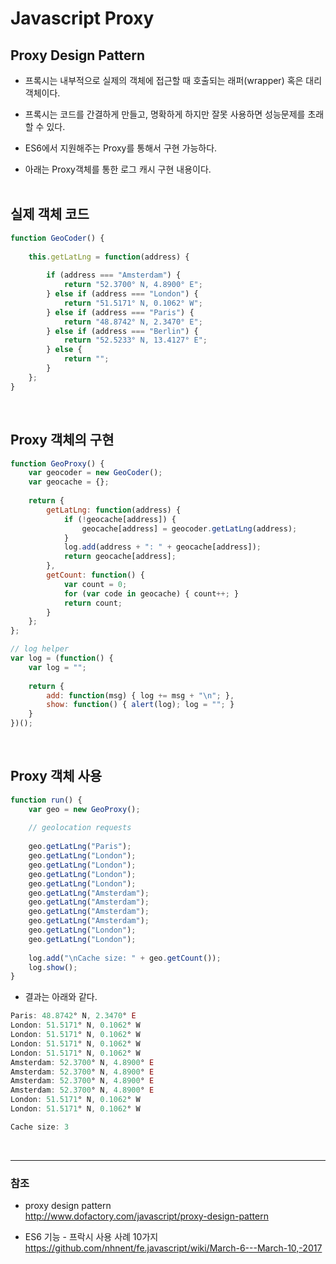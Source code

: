 # Javascript Proxy

## Proxy Design Pattern

* 프록시는 내부적으로 실제의 객체에 접근할 때 호출되는 래퍼(wrapper) 혹은 대리 객체이다.

* 프록시는 코드를 간결하게 만들고, 명확하게 하지만 잘못 사용하면 성능문제를 초래할 수 있다.

* ES6에서 지원해주는 Proxy를 통해서 구현 가능하다.

* 아래는 Proxy객체를 통한 로그 캐시 구현 내용이다.
<br><br>
 
## 실제 객체 코드

```js
function GeoCoder() {
 
    this.getLatLng = function(address) {
        
        if (address === "Amsterdam") {
            return "52.3700° N, 4.8900° E";
        } else if (address === "London") {
            return "51.5171° N, 0.1062° W";
        } else if (address === "Paris") {
            return "48.8742° N, 2.3470° E";
        } else if (address === "Berlin") {
            return "52.5233° N, 13.4127° E";
        } else {
            return "";
        }
    };
}
```
<br>
 
## Proxy 객체의 구현

```js
function GeoProxy() {
    var geocoder = new GeoCoder();
    var geocache = {};
 
    return {
        getLatLng: function(address) {
            if (!geocache[address]) {
                geocache[address] = geocoder.getLatLng(address);
            }
            log.add(address + ": " + geocache[address]);
            return geocache[address];
        },
        getCount: function() {
            var count = 0;
            for (var code in geocache) { count++; }
            return count;
        }
    };
};

// log helper
var log = (function() {
    var log = "";
 
    return {
        add: function(msg) { log += msg + "\n"; },
        show: function() { alert(log); log = ""; }
    }
})();
```
<br>
 
## Proxy 객체 사용

```js
function run() {
    var geo = new GeoProxy();
 
    // geolocation requests
 
    geo.getLatLng("Paris");
    geo.getLatLng("London");
    geo.getLatLng("London");
    geo.getLatLng("London");
    geo.getLatLng("London");
    geo.getLatLng("Amsterdam");
    geo.getLatLng("Amsterdam");
    geo.getLatLng("Amsterdam");
    geo.getLatLng("Amsterdam");
    geo.getLatLng("London");
    geo.getLatLng("London");
 
    log.add("\nCache size: " + geo.getCount());
    log.show();
}
```
 
* 결과는 아래와 같다.
  
```js
Paris: 48.8742° N, 2.3470° E
London: 51.5171° N, 0.1062° W
London: 51.5171° N, 0.1062° W
London: 51.5171° N, 0.1062° W
London: 51.5171° N, 0.1062° W
Amsterdam: 52.3700° N, 4.8900° E
Amsterdam: 52.3700° N, 4.8900° E
Amsterdam: 52.3700° N, 4.8900° E
Amsterdam: 52.3700° N, 4.8900° E
London: 51.5171° N, 0.1062° W
London: 51.5171° N, 0.1062° W

Cache size: 3
```
<br>

***
 
### 참조
 
* proxy design pattern<br>
  <http://www.dofactory.com/javascript/proxy-design-pattern>

* ES6 기능 - 프락시 사용 사례 10가지<br>
  <https://github.com/nhnent/fe.javascript/wiki/March-6---March-10,-2017>